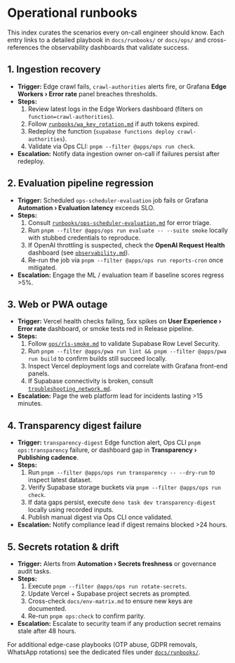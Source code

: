 # Operational runbooks

This index curates the scenarios every on-call engineer should know. Each entry links to a detailed playbook in `docs/runbooks/` or `docs/ops/` and cross-references the observability dashboards that validate success.

## 1. Ingestion recovery

- **Trigger:** Edge crawl fails, `crawl-authorities` alerts fire, or Grafana **Edge Workers › Error rate** panel breaches thresholds.
- **Steps:**
  1. Review latest logs in the Edge Workers dashboard (filters on `function=crawl-authorities`).
  2. Follow [`runbooks/wa_key_rotation.md`](runbooks/wa_key_rotation.md) if auth tokens expired.
  3. Redeploy the function (`supabase functions deploy crawl-authorities`).
  4. Validate via Ops CLI: `pnpm --filter @apps/ops run check`.
- **Escalation:** Notify data ingestion owner on-call if failures persist after redeploy.

## 2. Evaluation pipeline regression

- **Trigger:** Scheduled `ops-scheduler-evaluation` job fails or Grafana **Automation › Evaluation latency** exceeds SLO.
- **Steps:**
  1. Consult [`runbooks/ops-scheduler-evaluation.md`](runbooks/ops-scheduler-evaluation.md) for error triage.
  2. Run `pnpm --filter @apps/ops run evaluate -- --suite smoke` locally with stubbed credentials to reproduce.
  3. If OpenAI throttling is suspected, check the **OpenAI Request Health** dashboard (see [`observability.md`](observability.md#dashboards)).
  4. Re-run the job via `pnpm --filter @apps/ops run reports-cron` once mitigated.
- **Escalation:** Engage the ML / evaluation team if baseline scores regress >5%.

## 3. Web or PWA outage

- **Trigger:** Vercel health checks failing, 5xx spikes on **User Experience › Error rate** dashboard, or smoke tests red in Release pipeline.
- **Steps:**
  1. Follow [`ops/rls-smoke.md`](ops/rls-smoke.md) to validate Supabase Row Level Security.
  2. Run `pnpm --filter @apps/pwa run lint && pnpm --filter @apps/pwa run build` to confirm builds still succeed locally.
  3. Inspect Vercel deployment logs and correlate with Grafana front-end panels.
  4. If Supabase connectivity is broken, consult [`troubleshooting_network.md`](troubleshooting_network.md).
- **Escalation:** Page the web platform lead for incidents lasting >15 minutes.

## 4. Transparency digest failure

- **Trigger:** `transparency-digest` Edge function alert, Ops CLI `pnpm ops:transparency` failure, or dashboard gap in **Transparency › Publishing cadence**.
- **Steps:**
  1. Run `pnpm --filter @apps/ops run transparency -- --dry-run` to inspect latest dataset.
  2. Verify Supabase storage buckets via `pnpm --filter @apps/ops run check`.
  3. If data gaps persist, execute `deno task dev transparency-digest` locally using recorded inputs.
  4. Publish manual digest via Ops CLI once validated.
- **Escalation:** Notify compliance lead if digest remains blocked >24 hours.

## 5. Secrets rotation & drift

- **Trigger:** Alerts from **Automation › Secrets freshness** or governance audit tasks.
- **Steps:**
  1. Execute `pnpm --filter @apps/ops run rotate-secrets`.
  2. Update Vercel + Supabase project secrets as prompted.
  3. Cross-check `docs/env-matrix.md` to ensure new keys are documented.
  4. Re-run `pnpm ops:check` to confirm parity.
- **Escalation:** Escalate to security team if any production secret remains stale after 48 hours.

For additional edge-case playbooks (OTP abuse, GDPR removals, WhatsApp rotations) see the dedicated files under [`docs/runbooks/`](runbooks).
